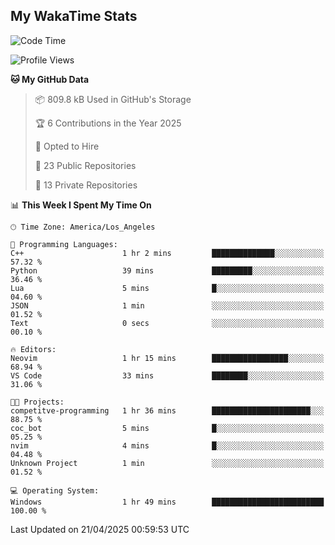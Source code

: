 ## My WakaTime Stats
<!--START_SECTION:waka-->
![Code Time](http://img.shields.io/badge/Code%20Time-225%20hrs%2026%20mins-blue)

![Profile Views](http://img.shields.io/badge/Profile%20Views-0-blue)

**🐱 My GitHub Data** 

> 📦 809.8 kB Used in GitHub's Storage 
 > 
> 🏆 6 Contributions in the Year 2025
 > 
> 💼 Opted to Hire
 > 
> 📜 23 Public Repositories 
 > 
> 🔑 13 Private Repositories 
 > 
📊 **This Week I Spent My Time On** 

```text
🕑︎ Time Zone: America/Los_Angeles

💬 Programming Languages: 
C++                      1 hr 2 mins         ██████████████░░░░░░░░░░░   57.32 % 
Python                   39 mins             █████████░░░░░░░░░░░░░░░░   36.46 % 
Lua                      5 mins              █░░░░░░░░░░░░░░░░░░░░░░░░   04.60 % 
JSON                     1 min               ░░░░░░░░░░░░░░░░░░░░░░░░░   01.52 % 
Text                     0 secs              ░░░░░░░░░░░░░░░░░░░░░░░░░   00.10 % 

🔥 Editors: 
Neovim                   1 hr 15 mins        █████████████████░░░░░░░░   68.94 % 
VS Code                  33 mins             ████████░░░░░░░░░░░░░░░░░   31.06 % 

🐱‍💻 Projects: 
competitve-programming   1 hr 36 mins        ██████████████████████░░░   88.75 % 
coc_bot                  5 mins              █░░░░░░░░░░░░░░░░░░░░░░░░   05.25 % 
nvim                     4 mins              █░░░░░░░░░░░░░░░░░░░░░░░░   04.48 % 
Unknown Project          1 min               ░░░░░░░░░░░░░░░░░░░░░░░░░   01.52 % 

💻 Operating System: 
Windows                  1 hr 49 mins        █████████████████████████   100.00 % 
```


 Last Updated on 21/04/2025 00:59:53 UTC
<!--END_SECTION:waka-->
